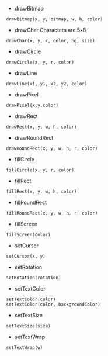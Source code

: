 * drawBitmap
```
drawBitmap(x, y, bitmap, w, h, color)
```

* drawChar
Characters are 5x8
```
drawChar(x, y, c, color, bg, size)
```

* drawCircle
```
drawCircle(x, y, r, color)
```

* drawLine
```
drawLine(x1, y1, x2, y2, color)
```

* drawPixel
```
drawPixel(x,y,color)
```

* drawRect
```
drawRect(x, y, w, h, color)
```

* drawRoundRect
```
drawRoundRect(x, y, w, h, r, color)
```

* fillCircle
```
fillCircle(x, y, r, color)
```

* fillRect
```
fillRect(x, y, w, h, color)
```

* fillRoundRect
```
fillRoundRect(x, y, w, h, r, color)
```

* fillScreen
```
fillScreen(color)
```

* setCursor
```
setCursor(x, y)
```

* setRotation
```
setRotation(rotation)
```

* setTextColor
```
setTextColor(color)
setTextColor(color, backgroundColor)
```

* setTextSize
```
setTextSize(size)
```

* setTextWrap
```
setTextWrap(w)
```